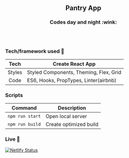 <!-- <h1 align="center"> -->
<!-- <br> -->
<!-- <p align="center">
<img src="https://i.imgur.com/mH3UlQB.jpg"  alt="Logo">
</p> -->

<!-- </h1> -->

<h2 align="center">Pantry App</h2>

<h3 align="center">Codes day and night :wink:</h3>

<!-- <p align="center">
  <a >
    <img src=""
         alt="Screenshot">
  </a>
</p> -->

<!-- ## Project Overview 🎉 -->

<br>
<br>

### Tech/framework used 🔧

|  Tech  | Create React App                       |
| :----: | -------------------------------------- |
| Styles | Styled Components, Theming, Flex, Grid |
|  Code  | ES6, Hooks, PropTypes, Linter(airbnb)  |

<!-- ## Screenshots 📺

<p align="center">
    <img src="" alt="Screenshot">
</p>

<p align="center">
    <img src="" alt="Screenshot">
</p>

<p align="center">
    <img src="" alt="Screenshot">
</p>

### Code Example/Issues 🔍

### Installation 💾 -->

### Scripts

| Command         | Description            |
| --------------- | ---------------------- |
| `npm run start` | Open local server      |
| `npm run build` | Create optimized build |

### Live 📍

[![Netlify Status](https://api.netlify.com/api/v1/badges/a3b172d0-edc6-4cb9-81b7-d5f2a02e85b8/deploy-status)](https://confident-shannon-643e3e.netlify.app)

<!-- ### License 🔱 -->

